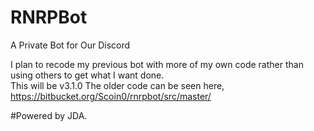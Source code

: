 # RNRPBot
A Private Bot for Our Discord

I plan to recode my previous bot with more of my own code rather than using others to get what I want done.    
This will be v3.1.0
The older code can be seen here, https://bitbucket.org/Scoin0/rnrpbot/src/master/    

#Powered by JDA.
